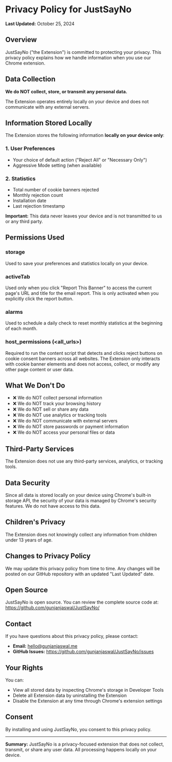 # Privacy Policy for JustSayNo

**Last Updated:** October 25, 2024

## Overview

JustSayNo ("the Extension") is committed to protecting your privacy. This privacy policy explains how we handle information when you use our Chrome extension.

## Data Collection

**We do NOT collect, store, or transmit any personal data.**

The Extension operates entirely locally on your device and does not communicate with any external servers.

## Information Stored Locally

The Extension stores the following information **locally on your device only**:

### 1. User Preferences
- Your choice of default action ("Reject All" or "Necessary Only")
- Aggressive Mode setting (when available)

### 2. Statistics
- Total number of cookie banners rejected
- Monthly rejection count
- Installation date
- Last rejection timestamp

**Important:** This data never leaves your device and is not transmitted to us or any third party.

## Permissions Used

### storage
Used to save your preferences and statistics locally on your device.

### activeTab
Used only when you click "Report This Banner" to access the current page's URL and title for the email report. This is only activated when you explicitly click the report button.

### alarms
Used to schedule a daily check to reset monthly statistics at the beginning of each month.

### host_permissions (<all_urls>)
Required to run the content script that detects and clicks reject buttons on cookie consent banners across all websites. The Extension only interacts with cookie banner elements and does not access, collect, or modify any other page content or user data.

## What We Don't Do

- ❌ We do NOT collect personal information
- ❌ We do NOT track your browsing history
- ❌ We do NOT sell or share any data
- ❌ We do NOT use analytics or tracking tools
- ❌ We do NOT communicate with external servers
- ❌ We do NOT store passwords or payment information
- ❌ We do NOT access your personal files or data

## Third-Party Services

The Extension does not use any third-party services, analytics, or tracking tools.

## Data Security

Since all data is stored locally on your device using Chrome's built-in storage API, the security of your data is managed by Chrome's security features. We do not have access to this data.

## Children's Privacy

The Extension does not knowingly collect any information from children under 13 years of age.

## Changes to Privacy Policy

We may update this privacy policy from time to time. Any changes will be posted on our GitHub repository with an updated "Last Updated" date.

## Open Source

JustSayNo is open source. You can review the complete source code at:
https://github.com/gunjanjaswal/JustSayNo/

## Contact

If you have questions about this privacy policy, please contact:

- **Email:** hello@gunjanjaswal.me
- **GitHub Issues:** https://github.com/gunjanjaswal/JustSayNo/issues

## Your Rights

You can:
- View all stored data by inspecting Chrome's storage in Developer Tools
- Delete all Extension data by uninstalling the Extension
- Disable the Extension at any time through Chrome's extension settings

## Consent

By installing and using JustSayNo, you consent to this privacy policy.

---

**Summary:** JustSayNo is a privacy-focused extension that does not collect, transmit, or share any user data. All processing happens locally on your device.
